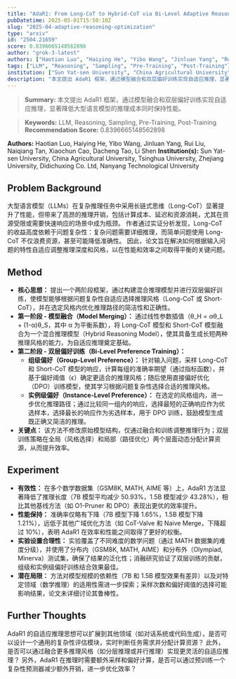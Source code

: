 ```yaml
---
title: "AdaR1: From Long-CoT to Hybrid-CoT via Bi-Level Adaptive Reasoning Optimization"
pubDatetime: 2025-05-01T15:50:10Z
slug: "2025-04-adaptive-reasoning-optimization"
type: "arxiv"
id: "2504.21659"
score: 0.8396665148562898
author: "grok-3-latest"
authors: ["Haotian Luo", "Haiying He", "Yibo Wang", "Jinluan Yang", "Rui Liu", "Naiqiang Tan", "Xiaochun Cao", "Dacheng Tao", "Li Shen"]
tags: ["LLM", "Reasoning", "Sampling", "Pre-Training", "Post-Training"]
institution: ["Sun Yat-sen University", "China Agricultural University", "Tsinghua University", "Zhejiang University", "Didichuxing Co. Ltd", "Nanyang Technological University"]
description: "本文提出 AdaR1 框架，通过模型融合和双层偏好训练实现自适应推理，显著降低大型语言模型的推理成本同时保持性能。"
---
```


> **Summary:** 本文提出 AdaR1 框架，通过模型融合和双层偏好训练实现自适应推理，显著降低大型语言模型的推理成本同时保持性能。 

> **Keywords:** LLM, Reasoning, Sampling, Pre-Training, Post-Training
> **Recommendation Score:** 0.8396665148562898

**Authors:** Haotian Luo, Haiying He, Yibo Wang, Jinluan Yang, Rui Liu, Naiqiang Tan, Xiaochun Cao, Dacheng Tao, Li Shen
**Institution(s):** Sun Yat-sen University, China Agricultural University, Tsinghua University, Zhejiang University, Didichuxing Co. Ltd, Nanyang Technological University

## Problem Background

大型语言模型（LLMs）在复杂推理任务中采用长链式思维（Long-CoT）显著提升了性能，但带来了高昂的推理开销，包括计算成本、延迟和资源消耗，尤其在资源受限或需要快速响应的场景中成为瓶颈。
作者通过实证分析发现，Long-CoT 的收益高度依赖于问题复杂性：复杂问题需要详细推理，而简单问题使用 Long-CoT 不仅浪费资源，甚至可能降低准确性。
因此，论文旨在解决如何根据输入问题的特性自适应调整推理深度和风格，以在性能和效率之间取得平衡的关键问题。

## Method

* **核心思想：** 提出一个两阶段框架，通过构建混合推理模型并进行双层偏好训练，使模型能够根据问题复杂性自适应选择推理风格（Long-CoT 或 Short-CoT），并在选定风格内优化推理路径的简洁性和正确性。
* **第一阶段 - 模型融合（Model Merging）：** 通过线性参数插值（θ_H = αθ_L + (1-α)θ_S，其中 α 为平衡系数），将 Long-CoT 模型和 Short-CoT 模型融合为一个混合推理模型（Hybrid Reasoning Model），使其具备生成长短两种推理风格的能力，为自适应推理奠定基础。
* **第二阶段 - 双层偏好训练（Bi-Level Preference Training）：**
  - **组级偏好（Group-Level Preference）：** 针对输入问题，采样 Long-CoT 和 Short-CoT 模型的响应，计算每组的准确率期望（通过指标函数），并基于偏好阈值（ϵ）确定更适合的推理风格；随后使用直接偏好优化（DPO）训练模型，使其学习根据问题复杂性选择合适的推理风格。
  - **实例级偏好（Instance-Level Preference）：** 在选定的风格组内，进一步优化推理路径；通过比较同一组内的响应，选择最短的正确响应作为优选样本，选择最长的响应作为劣选样本，用于 DPO 训练，鼓励模型生成既正确又简洁的推理。
* **关键点：** 该方法不修改原始模型结构，仅通过融合和训练调整推理行为；双层训练策略在全局（风格选择）和局部（路径优化）两个层面动态分配计算资源，从而提升效率。

## Experiment

* **有效性：** 在多个数学数据集（GSM8K, MATH, AIME 等）上，AdaR1 方法显著降低了推理长度（7B 模型平均减少 50.93%，1.5B 模型减少 43.28%），相比其他基线方法（如 O1-Pruner 和 DPO）表现出更优的效率提升。
* **性能保持：** 准确率仅略有下降（7B 模型下降 1.65%，1.5B 模型下降 1.21%），远低于其他广域优化方法（如 CoT-Valve 和 Naive Merge，下降超过 10%），表明 AdaR1 在效率和性能之间取得了更好的权衡。
* **实验设置合理性：** 实验覆盖了不同难度的数学问题（通过 MATH 数据集的难度分级），并使用了分布内（GSM8K, MATH, AIME）和分布外（Olympiad, Minerva）测试集，确保了结果的泛化性；消融研究验证了双层训练的贡献，组级和实例级偏好训练结合效果最佳。
* **潜在局限：** 方法对模型规模的依赖性（7B 和 1.5B 模型效果有差异）以及对特定领域（数学推理）的适用性需进一步探索；采样次数和偏好阈值的选择可能影响结果，论文未详细讨论其鲁棒性。

## Further Thoughts

AdaR1 的自适应推理思想可以扩展到其他领域（如对话系统或代码生成），是否可以设计一个通用的复杂性评估模块，实时判断任务需求并分配计算资源？
此外，是否可以通过融合更多推理风格（如分层推理或并行推理）实现更灵活的自适应推理？
另外，AdaR1 在推理时需要额外采样和偏好计算，是否可以通过预训练一个复杂性预测器减少额外开销，进一步优化效率？